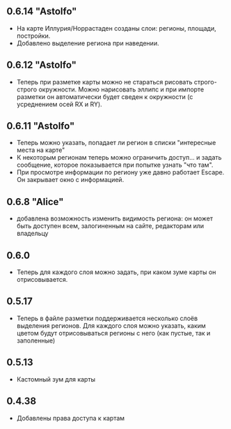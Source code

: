 ## 0.6.14 "Astolfo"

- На карте Иллурия/Норрастаден созданы слои: регионы, площади, постройки.
- Добавлено выделение региона при наведении.

## 0.6.12 "Astolfo"

- Теперь при разметке карты можно не стараться рисовать строго-строго окружности. Можно нарисовать эллипс и при импорте
разметки он автоматически будет сведен к окружности (с усреднением осей RX и RY).

## 0.6.11 "Astolfo"

- Теперь можно указать, попадает ли регион в списки "интересные места на карте"
- К некоторым регионам теперь можно ограничить доступ... и задать сообщение, которое показывается при попытке узнать "что там".
- При просмотре информации по региону уже давно работает Escape. Он закрывает окно с информацией.

## 0.6.8 "Alice"

- добавлена возможность изменить видимость региона: он может быть доступен всем, залогиненным на сайте, редакторам или владельцу

## 0.6.0

- Теперь для каждого слоя можно задать, при каком зуме карты он отрисовывается.


## 0.5.17

- Теперь в файле разметки поддерживается несколько слоёв выделения регионов. Для каждого слоя можно указать, каким цветом будут
отрисовываться регионы с него (как пустые, так и заполенные)

## 0.5.13

- Кастомный зум для карты

## 0.4.38

- Добавлены права доступа к картам
